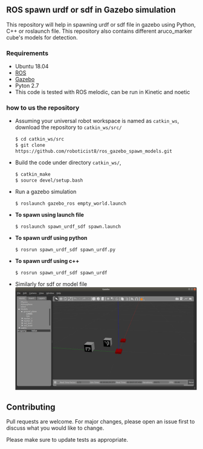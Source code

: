 ## ROS spawn urdf or sdf in Gazebo simulation
This repository will help in spawning urdf or sdf file in gazebo using Python, C++ or roslaunch file. This repository also contains different aruco_marker cube's models for detection.

### Requirements
- Ubuntu 18.04
- [ROS](http://wiki.ros.org/melodic/installation/ubuntu)
- [Gazebo](http://gazebosim.org/tutorials?tut=install_ubuntu)
- Pyton 2.7
- This code is tested with ROS melodic, can be run in Kinetic and noetic

### how to us the repository
- Assuming your universal robot workspace is named as `catkin_ws`, download the repository to `catkin_ws/src/`
  ```
  $ cd catkin_ws/src
  $ git clone https://github.com/roboticist8/ros_gazebo_spawn_models.git
  ```
- Build the code under directory `catkin_ws/`,
  ```
  $ catkin_make
  $ source devel/setup.bash  
  ```
- Run a gazebo simulation 
  ```
  $ roslaunch gazebo_ros empty_world.launch
  ```
- **To spawn using launch file**
  ```
  $ roslaunch spawn_urdf_sdf spawn.launch
  ```
- **To spawn urdf using python**
  ```
  $ rosrun spawn_urdf_sdf spawn_urdf.py
  ```
- **To spawn urdf using c++**
  ```
  $ rosrun spawn_urdf_sdf spawn_urdf
  ```
- Similarly for sdf or model file
![](demo.png)

## Contributing
Pull requests are welcome. For major changes, please open an issue first to discuss what you would like to change.

Please make sure to update tests as appropriate.